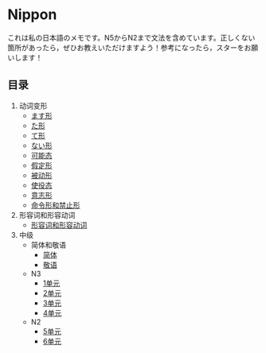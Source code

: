 # Nippon
これは私の日本語のメモです。N5からN2まで文法を含めています。正しくない箇所があったら，ぜひお教えいただけますよう！参考になったら，スターをお願いします！
## 目录
1. 动词变形
	- [ます形](https://github.com/xinwu-yang/nippon/blob/master/%E3%81%BE%E3%81%99%E5%BD%A2.md)
	- [た形](https://github.com/xinwu-yang/nippon/blob/master/%E3%81%9F%E5%BD%A2.md)
	- [て形](https://github.com/xinwu-yang/nippon/blob/master/%E3%81%A6%E5%BD%A2.md)
	- [ない形](https://github.com/xinwu-yang/nippon/blob/master/%E3%81%AA%E3%81%84%E5%BD%A2.md)
	- [可能态](https://github.com/xinwu-yang/nippon/blob/master/%E5%8F%AF%E8%83%BD%E6%80%81.md)
	- [假定形](https://github.com/xinwu-yang/nippon/blob/master/%E5%81%87%E5%AE%9A%E5%BD%A2.md)
	- [被动形](https://github.com/xinwu-yang/nippon/blob/master/%E8%A2%AB%E5%8A%A8%E5%BD%A2.md)
	- [使役态](https://github.com/xinwu-yang/nippon/blob/master/%E4%BD%BF%E5%BD%B9%E6%80%81.md)
	- [意志形](https://github.com/xinwu-yang/nippon/blob/master/%E6%84%8F%E5%BF%97%E5%BD%A2.md)
	- [命令形和禁止形](https://github.com/xinwu-yang/nippon/blob/master/%E5%BD%A2%E5%AE%B9%E8%AF%8D%E5%92%8C%E5%BD%A2%E5%AE%B9%E5%8A%A8%E8%AF%8D.md)
1. 形容词和形容动词
	- [形容词和形容动词](https://github.com/xinwu-yang/nippon/blob/master/%E5%BD%A2%E5%AE%B9%E8%AF%8D%E5%92%8C%E5%BD%A2%E5%AE%B9%E5%8A%A8%E8%AF%8D.md)
1. 中级
	- 简体和敬语
		- [简体](https://github.com/xinwu-yang/nippon/blob/master/%E7%AE%80%E4%BD%93.md)
		- [敬语](https://github.com/xinwu-yang/nippon/blob/master/%E6%95%AC%E8%AF%AD.md)
	- N3
		- [1单元](https://github.com/xinwu-yang/nippon/tree/master/N3/%EF%BC%91%E5%8D%98%E5%85%83)
		- [2单元](https://github.com/xinwu-yang/nippon/tree/master/N3/%EF%BC%92%E5%8D%98%E5%85%83)
		- [3单元](https://github.com/xinwu-yang/nippon/tree/master/N3/%EF%BC%93%E5%8D%98%E5%85%83)
		- [4单元](https://github.com/xinwu-yang/nippon/tree/master/N3/%EF%BC%94%E5%8D%98%E5%85%83)
	- N2
		- [5单元](https://github.com/xinwu-yang/nippon/tree/master/N2/%E7%AC%AC%EF%BC%95%E5%8D%98%E5%85%83)
		- [6单元](https://github.com/xinwu-yang/nippon/tree/master/N2/%E7%AC%AC%EF%BC%96%E5%8D%98%E5%85%83)